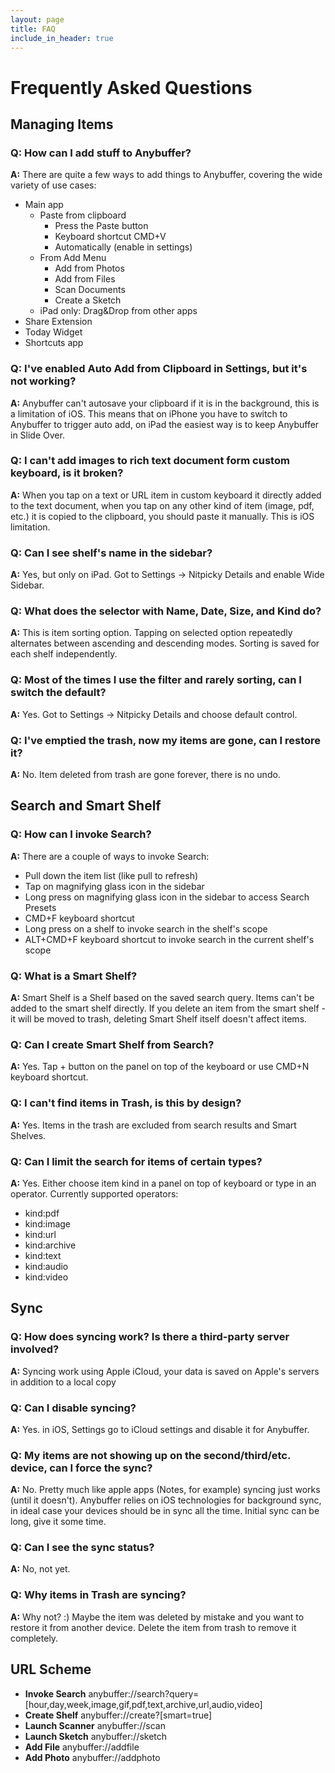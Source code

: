 ```yaml
---
layout: page
title: FAQ
include_in_header: true
---
```


# Frequently Asked Questions

## **Managing Items**

### Q: How can I add stuff to Anybuffer?
**A:** There are quite a few ways to add things to Anybuffer, covering the wide variety of use cases:

* Main app
  * Paste from clipboard
    * Press the Paste button
    * Keyboard shortcut CMD+V
    * Automatically (enable in settings)
  * From Add Menu
    * Add from Photos
    * Add from Files
    * Scan Documents
    * Create a Sketch
  * iPad only: Drag&Drop from other apps
* Share Extension
* Today Widget
* Shortcuts app

### Q: I've enabled Auto Add from Clipboard in Settings, but it's not working?
**A:** Anybuffer can't autosave your clipboard if it is in the background, this is a limitation of iOS. This means that on iPhone you have to switch to Anybuffer to trigger auto add, on iPad the easiest way is to keep Anybuffer in Slide Over.

### Q: I can't add images to rich text document form custom keyboard, is it broken?
**A:** When you tap on a text or URL item in custom keyboard it directly added to the text document, when you tap on any other kind of item (image, pdf, etc.) it is copied to the clipboard, you should paste it manually. This is iOS limitation.

### Q: Can I see shelf's name in the sidebar?
**A:** Yes, but only on iPad. Got to Settings -> Nitpicky Details and enable Wide Sidebar.

### Q: What does the selector with Name, Date, Size, and Kind do?
**A:** This is item sorting option. Tapping on selected option repeatedly alternates between ascending and descending modes. Sorting is saved for each shelf independently.

### Q: Most of the times I use the filter and rarely sorting, can I switch the default?
**A:** Yes. Got to Settings -> Nitpicky Details and choose default control.


### Q: I've emptied the trash, now my items are gone, can I restore it?
**A:** No. Item deleted from trash are gone forever, there is no undo.

## **Search and Smart Shelf**

### Q: How can I invoke Search?
**A:** There are a couple of ways to invoke Search:

* Pull down the item list (like pull to refresh)
* Tap on magnifying glass icon in the sidebar
* Long press on magnifying glass icon in the sidebar to access Search Presets
* CMD+F keyboard shortcut
* Long press on a shelf to invoke search in the shelf's scope
* ALT+CMD+F keyboard shortcut to invoke search in the current shelf's scope

### Q: What is a Smart Shelf?
**A:** Smart Shelf is a Shelf based on the saved search query. Items can't be added to the smart shelf directly. If you delete an item from the smart shelf - it will be moved to trash, deleting Smart Shelf itself doesn't affect items.

### Q: Can I create Smart Shelf from Search?
**A:** Yes. Tap + button on the panel on top of the keyboard or use CMD+N keyboard shortcut.

### Q: I can't find items in Trash, is this by design?
**A:** Yes. Items in the trash are excluded from search results and Smart Shelves.

### Q: Can I limit the search for items of certain types?
**A:** Yes. Either choose item kind in a panel on top of keyboard or type in an operator. Currently supported operators:

* kind:pdf
* kind:image
* kind:url
* kind:archive
* kind:text
* kind:audio
* kind:video

## **Sync**

### Q: How does syncing work? Is there a third-party server involved?
**A:** Syncing work using Apple iCloud, your data is saved on Apple's servers in addition to a local copy

### Q: Can I disable syncing?
**A:** Yes. in iOS, Settings go to iCloud settings and disable it for Anybuffer.

### Q: My items are not showing up on the second/third/etc. device, can I force the sync?
**A:** No. Pretty much like apple apps (Notes, for example) syncing just works (until it doesn't). Anybuffer relies on iOS technologies for background sync, in ideal case your devices should be in sync all the time. Initial sync can be long, give it some time.

### Q: Can I see the sync status?
**A:** No, not yet.

### Q: Why items in Trash are syncing?
**A:** Why not? :) Maybe the item was deleted by mistake and you want to restore it from another device. Delete the item from trash to remove it completely.


## **URL Scheme**

* **Invoke Search** anybuffer://search?query=[hour,day,week,image,gif,pdf,text,archive,url,audio,video]
* **Create Shelf** anybuffer://create?[smart=true]
* **Launch Scanner** anybuffer://scan
* **Launch Sketch** anybuffer://sketch
* **Add File** anybuffer://addfile
* **Add Photo** anybuffer://addphoto
